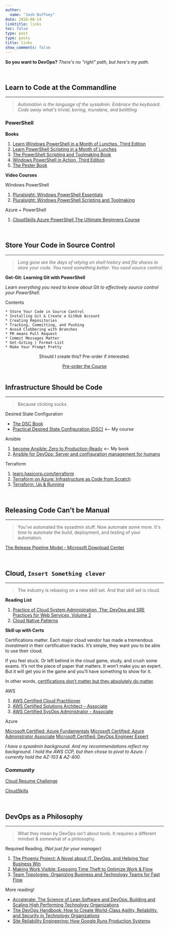 ```yaml
---
author:
  name: "Josh Duffney"
date: 2020-08-14
linktitle: links
toc: false
type: post
type: posts
title: links
show_comments: false
---
```


**So you want to DevOps?** _There's no "right" path, but here's my path._

<br>

## Learn to Code at the Commandline

---

> _Automation is the language of the sysadmin. Embrace the keyboard. Code away what's trivial, boring, mundane, and belittling_

### PowerShell

**Books**

1. [Learn Windows PowerShell in a Month of Lunches, Third Edition](https://www.manning.com/books/learn-windows-powershell-in-a-month-of-lunches-third-edition)
2. [Learn PowerShell Scripting in a Month of Lunches](https://www.manning.com/books/learn-powershell-scripting-in-a-month-of-lunches)
3. [The PowerShell Scripting and Toolmaking Book](https://leanpub.com/powershell-scripting-toolmaking)
4. [Windows PowerShell in Action, Third Edition](https://www.manning.com/books/windows-powershell-in-action-third-edition?query=powershell)
5. [The Pester Book](https://leanpub.com/pesterbook)

**Video Courses**

Windows PowerShell

1. [Pluralsight: Windows PowerShell Essentials](https://www.pluralsight.com/paths/windows-powershell-essentials)
2. [Pluralsight: Windows PowerShell Scripting and Toolmaking](https://www.pluralsight.com/paths/powershell-scripting-and-toolmaking)

Azure + PowerShell

1. [CloudSkills Azure PowerShell The Ultimate Beginners Course](https://portal.cloudskills.io/azure-powershell)

<br>

## Store Your Code in Source Control

---

> _Long gone are the days of relying on shell history and file shares to store your code. You need something better. You need source control._

**Get-Git: Learning Git with PowerShell**

_Learn everything you need to know about Git to effectively source control your PowerShell._

Contents

```
* Store Your Code in Source Control
* Installing Git & Create a GitHub Account
* Creating Repositories
* Tracking, Committing, and Pushing
* Avoid Clobbering with Branches
* PR means Pull Request
* Commit Messages Matter
* Get-GitLog | Format-List
* Make Your Prompt Pretty
```


<div align="center">
<p>Should I create this? Pre-order if interested.</p>
<script src="https://gumroad.com/js/gumroad.js"></script>
<a class="gumroad-button" href="https://gum.co/YEFhf" target="_blank">Pre-order the Course</a>
</div>
<br>

## Infrastructure Should be Code

---

> Because clicking sucks.

Desired State Configuration

* [The DSC Book](https://leanpub.com/the-dsc-book)
* [Practical Desired State Configuration (DSC)](https://www.pluralsight.com/courses/practical-desired-state-configuration) <-- My course

Ansible

1. [become Ansible: Zero to Production-Ready](https://becomeansible.com/) <-- My book
2. [Ansible for DevOps: Server and configuration management for humans](https://www.ansiblefordevops.com/)

Terraform

1. [learn.hasicorp.com/terraform](https://learn.hashicorp.com/terraform)
2. [Terraform on Azure: Infrastructure as Code from Scratch](https://portal.cloudskills.io/terraform-azure)
3. [Terraform: Up & Running](https://www.terraformupandrunning.com/)

<br>

## Releasing Code Can't be Manual

---

> You've automated the sysadmin stuff. Now automate some more. It's time to automate the build, deployment, and testing of your automation.

[The Release Pipeline Model - Microsoft Download Center](http://download.microsoft.com/download/C/4/A/C4A14099-FEA4-4CB3-8A8F-A0C2BE5A1219/The%20Release%20Pipeline%20Model.pdf)

<br>

## Cloud,   `Insert Something clever`

---

> The industry is rebasing on a new skill set. And that skill set is cloud.

**Reading List**

1. [Practice of Cloud System Administration, The: DevOps and SRE Practices for Web Services, Volume 2](https://www.amazon.com/Practice-Cloud-System-Administration-Practices/dp/032194318X)
2. [Cloud Native Patterns](https://www.manning.com/books/cloud-native-patterns)

**Skill up with Certs**

Certifications matter. Each major cloud vendor has made a tremendous investment in their certification tracks. It’s simple, they want you to be able to use their cloud. 

If you feel stuck. Or left behind in the cloud game, study, and crush some exams. It’s not the piece of paper that matters. It won’t make you an expert. But it will get you in the game and you’ll have something to show for it. 

In other words, [certifications don’t matter but they absolutely do matter](https://duffney.io/certifications-dont-matter-but-they-absolutely-do-matter/).

AWS

1. [AWS Certified Cloud Practitioner](https://aws.amazon.com/certification/certified-cloud-practitioner/)
2. [AWS Certified Solutions Architect – Associate](https://aws.amazon.com/certification/certified-solutions-architect-associate/)
3. [AWS Certified SysOps Administrator - Associate](https://aws.amazon.com/certification/certified-sysops-admin-associate/)

Azure

[Microsoft Certified: Azure Fundamentals](https://docs.microsoft.com/en-us/learn/certifications/azure-fundamentals)
[Microsoft Certified: Azure Administrator Associate](https://docs.microsoft.com/en-us/learn/certifications/azure-administrator)
[Microsoft Certified: DevOps Engineer Expert](https://docs.microsoft.com/en-us/learn/certifications/devops-engineer)

_I have a sysadmin background. And my recommendations reflect my background. I hold the AWS CCP, but then chose to pivot to Azure. I currently hold the AZ-103 & AZ-400._

### Community

[Cloud Resume Challenge](https://cloudresumechallenge.dev/)

[CloudSkills](https://cloudskills.io/)

<br>

## DevOps as a Philosophy

---

> What they mean by DevOps isn't about tools. It requires a different mindset & somewhat of a philosophy.

Required Reading, _(Not just for your manager)_

1. [The Phoenix Project: A Novel about IT, DevOps, and Helping Your Business Win](https://www.amazon.com/Phoenix-Project-DevOps-Helping-Business/dp/0988262592)
2. [Making Work Visible: Exposing Time Theft to Optimize Work & Flow](https://www.amazon.com/Making-Work-Visible-Exposing-Optimize/dp/1942788150)
3. [Team Topologies: Organizing Business and Technology Teams for Fast Flow](https://www.amazon.com/Team-Topologies-Organizing-Business-Technology/dp/1942788819)

More reading!

* [Accelerate: The Science of Lean Software and DevOps: Building and Scaling High Performing Technology Organizations](https://www.amazon.com/Accelerate-Software-Performing-Technology-Organizations/dp/1942788339/ref=pd_lpo_14_t_1/)
* [The DevOps Handbook: How to Create World-Class Agility, Reliability, and Security in Technology Organizations](https://www.amazon.com/DevOps-Handbook-World-Class-Reliability-Organizations/dp/1942788002/)
* [Site Reliability Engineering: How Google Runs Production Systems](https://landing.google.com/sre/books/)